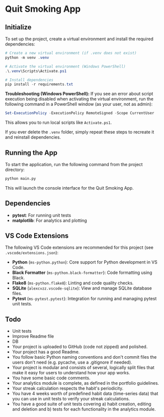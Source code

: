 # Quit Smoking App


## Initialize


To set up the project, create a virtual environment and install the required dependencies:

```powershell
# Create a new virtual environment (if .venv does not exist)
python -m venv .venv

# Activate the virtual environment (Windows PowerShell)
.\.venv\Scripts\Activate.ps1

# Install dependencies
pip install -r requirements.txt
```


**Troubleshooting (Windows PowerShell):**
If you see an error about script execution being disabled when activating the virtual environment, run the following command in a PowerShell window (as your user, not as admin):

```powershell
Set-ExecutionPolicy -ExecutionPolicy RemoteSigned -Scope CurrentUser
```

This allows you to run local scripts like `Activate.ps1`.

If you ever delete the `.venv` folder, simply repeat these steps to recreate it and reinstall dependencies.


## Running the App

To start the application, run the following command from the project directory:

```sh
python main.py
```

This will launch the console interface for the Quit Smoking App.

## Dependencies

- **pytest**: For running unit tests
- **matplotlib**: For analytics and plotting

## VS Code Extensions

The following VS Code extensions are recommended for this project (see `.vscode/extensions.json`):

- **Python** (`ms-python.python`): Core support for Python development in VS Code.
- **Black Formatter** (`ms-python.black-formatter`): Code formatting using Black.
- **Flake8** (`ms-python.flake8`): Linting and code quality checks.
- **SQLite** (`alexcvzz.vscode-sqlite`): View and manage SQLite database files.
- **Pytest** (`ms-pytest.pytest`): Integration for running and managing pytest unit tests.



## Todo
- Unit tests
- Improve Readme file
- DB
- Your project is uploaded to GitHub (code not zipped) and polished.
- Your project has a good Readme.
- You follow basic Python naming conventions and don't commit files the users don't need (e.g. pycache, use a .gitignore if needed).
- Your project is modular and consists of several, logically split files that make it easy for users to understand how your app works.
- You have some basic code comments.
- Your analytics module is complete, as defined in the portfolio guidelines.
- Your streak calculation respects the habit's periodicity.
- You have 4 weeks worth of predefined habit data (time-series data) that you can use in unit tests to verify your streak calculations.
- You have a good suite of unit tests covering a) habit creation, editing and deletion and b) tests for each functionality in the analytics module.